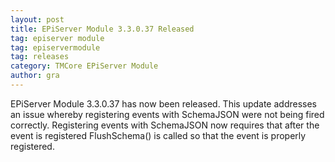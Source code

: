```yaml
---
layout: post
title: EPiServer Module 3.3.0.37 Released
tag: episerver module
tag: episervermodule
tag: releases
category: TMCore EPiServer Module
author: gra
---
```

EPiServer Module 3.3.0.37 has now been released. This update addresses an issue whereby registering events with SchemaJSON were not being fired correctly. Registering events with SchemaJSON now requires that after the event is registered FlushSchema() is called so that the event is properly registered.

